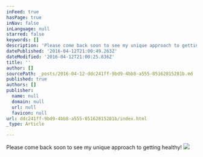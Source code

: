 ```yaml
---
inFeed: true
hasPage: true
inNav: false
inLanguage: null
starred: false
keywords: []
description: 'Please come back soon to see my unique approach to getting healthy!'
datePublished: '2016-04-12T21:00:49.263Z'
dateModified: '2016-04-12T21:00:25.836Z'
title: ''
author: []
sourcePath: _posts/2016-04-12-ddc241ff-9bd9-4bb8-a555-85162815281b.md
published: true
authors: []
publisher:
  name: null
  domain: null
  url: null
  favicon: null
url: ddc241ff-9bd9-4bb8-a555-85162815281b/index.html
_type: Article

---
```

Please come back soon to see my unique approach to getting healthy!
![](https://the-grid-user-content.s3-us-west-2.amazonaws.com/9d9fce5a-e1c4-4826-ae36-a4e3d395d769.jpg)